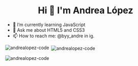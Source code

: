 <h1 align="center">Hi 👋 I'm Andrea López</h1>

- 🌱 I’m currently learning JavaScript
- 💬 Ask me about HTML5 and CSS3
- 📫 How to reach me: @byy_andre in ig.
<p><img align="left" src="https://github-readme-stats.vercel.app/api/top-langs?username=andrealopez-code&show_icons=true&locale=en&layout=compact" alt="andrealopez-code" /></p>

<p>&nbsp;<img align="center" src="https://github-readme-stats.vercel.app/api?username=andrealopez-code&show_icons=true&locale=en" alt="andrealopez-code" /></p>

<p><img align="center" src="https://github-readme-streak-stats.herokuapp.com/?user=andrealopez-code&" alt="andrealopez-code" /></p>
